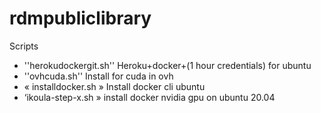 # rdmpubliclibrary
Scripts
* ''herokudockergit.sh'' Heroku+docker+(1 hour credentials) for ubuntu
* ''ovhcuda.sh'' Install for cuda in ovh
* « installdocker.sh » Install docker cli ubuntu
* ‘ikoula-step-x.sh » install docker nvidia gpu on ubuntu 20.04

